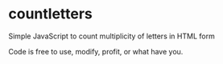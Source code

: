 # countletters
Simple JavaScript to count multiplicity of letters in HTML form

Code is free to use, modify, profit, or what have you.
